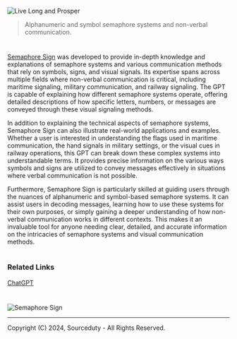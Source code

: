 ![Live Long and Prosper](https://github.com/user-attachments/assets/e15c313e-81a8-4054-a088-a13e99bdfad2)

> Alphanumeric and symbol semaphore systems and non-verbal communication.

#

[Semaphore Sign](https://chatgpt.com/g/g-lY6UQk1Gk-semaphore-sign) was developed to provide in-depth knowledge and explanations of semaphore systems and various communication methods that rely on symbols, signs, and visual signals. Its expertise spans across multiple fields where non-verbal communication is critical, including maritime signaling, military communication, and railway signaling. The GPT is capable of explaining how different semaphore systems operate, offering detailed descriptions of how specific letters, numbers, or messages are conveyed through these visual signaling methods.

In addition to explaining the technical aspects of semaphore systems, Semaphore Sign can also illustrate real-world applications and examples. Whether a user is interested in understanding the flags used in maritime communication, the hand signals in military settings, or the visual cues in railway operations, this GPT can break down these complex systems into understandable terms. It provides precise information on the various ways symbols and signs are utilized to convey messages effectively in situations where verbal communication is not possible.

Furthermore, Semaphore Sign is particularly skilled at guiding users through the nuances of alphanumeric and symbol-based semaphore systems. It can assist users in decoding messages, learning how to use these systems for their own purposes, or simply gaining a deeper understanding of how non-verbal communication works in different contexts. This makes it an invaluable tool for anyone needing clear, detailed, and accurate information on the intricacies of semaphore systems and visual communication methods.

#
### Related Links

[ChatGPT](https://github.com/sourceduty/ChatGPT)

#

![Semaphore Sign](https://github.com/user-attachments/assets/0321afe6-b1ed-422a-853c-d8151a302ebb)

***
Copyright (C) 2024, Sourceduty - All Rights Reserved.
